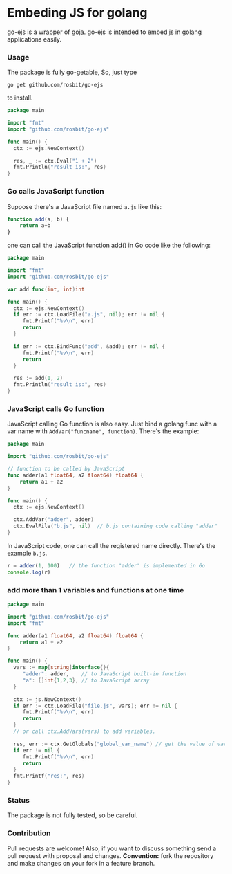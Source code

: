 # Embeding JS for golang

go-ejs is a wrapper of [goja](https://github.com/dop251/goja). go-ejs is intended to
embed js in golang applications easily.

### Usage

The package is fully go-getable, So, just type

  `go get github.com/rosbit/go-ejs`

to install.

```go
package main

import "fmt"
import "github.com/rosbit/go-ejs"

func main() {
  ctx := ejs.NewContext()

  res, _ := ctx.Eval("1 + 2")
  fmt.Println("result is:", res)
}
```

### Go calls JavaScript function

Suppose there's a JavaScript file named `a.js` like this:

```javascript
function add(a, b) {
    return a+b
}
```

one can call the JavaScript function add() in Go code like the following:

```go
package main

import "fmt"
import "github.com/rosbit/go-ejs"

var add func(int, int)int

func main() {
  ctx := ejs.NewContext()
  if err := ctx.LoadFile("a.js", nil); err != nil {
     fmt.Printf("%v\n", err)
     return
  }

  if err := ctx.BindFunc("add", &add); err != nil {
     fmt.Printf("%v\n", err)
     return
  }

  res := add(1, 2)
  fmt.Println("result is:", res)
}
```

### JavaScript calls Go function

JavaScript calling Go function is also easy. Just bind a golang func with a var name
with `AddVar("funcname", function)`. There's the example:

```go
package main

import "github.com/rosbit/go-ejs"

// function to be called by JavaScript
func adder(a1 float64, a2 float64) float64 {
    return a1 + a2
}

func main() {
  ctx := ejs.NewContext()

  ctx.AddVar("adder", adder)
  ctx.EvalFile("b.js", nil)  // b.js containing code calling "adder"
}
```

In JavaScript code, one can call the registered name directly. There's the example `b.js`.

```javascript
r = adder(1, 100)   // the function "adder" is implemented in Go
console.log(r)
```

### add more than 1 variables and functions at one time

```go
package main

import "github.com/rosbit/go-ejs"
import "fmt"

func adder(a1 float64, a2 float64) float64 {
    return a1 + a2
}

func main() {
  vars := map[string]interface{}{
     "adder": adder,    // to JavaScript built-in function
     "a": []int{1,2,3}, // to JavaScript array
  }

  ctx := js.NewContext()
  if err := ctx.LoadFile("file.js", vars); err != nil {
     fmt.Printf("%v\n", err)
     return
  }
  // or call ctx.AddVars(vars) to add variables.

  res, err := ctx.GetGlobals("global_var_name") // get the value of var global_var_name
  if err != nil {
     fmt.Printf("%v\n", err)
     return
  }
  fmt.Printf("res:", res)
}
```

### Status

The package is not fully tested, so be careful.

### Contribution

Pull requests are welcome! Also, if you want to discuss something send a pull request with proposal and changes.
__Convention:__ fork the repository and make changes on your fork in a feature branch.
